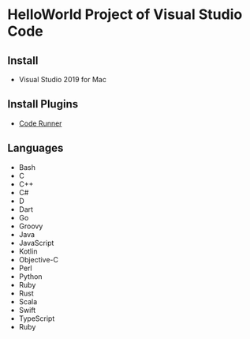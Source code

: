 # HelloWorld Project of Visual Studio Code

## Install
* Visual Studio 2019 for Mac

## Install Plugins
* [Code Runner](https://marketplace.visualstudio.com/items?itemName=formulahendry.code-runner)

## Languages
* Bash
* C
* C++
* C#
* D
* Dart
* Go
* Groovy
* Java
* JavaScript
* Kotlin
* Objective-C
* Perl
* Python
* Ruby
* Rust
* Scala
* Swift
* TypeScript
* Ruby